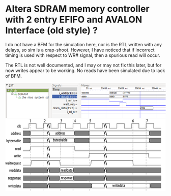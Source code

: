 # Altera SDRAM memory controller with 2 entry EFIFO and AVALON Interface (old style) ?
<p>I do not have a BFM for the simulation here, nor is the RTL written with any delays, so sim is a crap-shoot.  However, I have noticed that if incorrect timing is used with respect to WR# signal, then a spurious read will occur.</p>
<p>The RTL is not well documented, and I may or may not fix this later, but for now writes appear to be working.  No reads have been simulated due to lack of BFM.</p>

![](nios_system_sdram_controller.png)
![](Avalon_Waveform.png)
